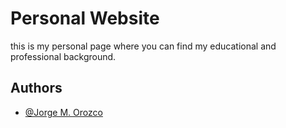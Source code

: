 
# Personal Website

this is my personal page where you can find my educational and professional background.






## Authors

- [@Jorge M. Orozco](https://github.com/Kin-George)

